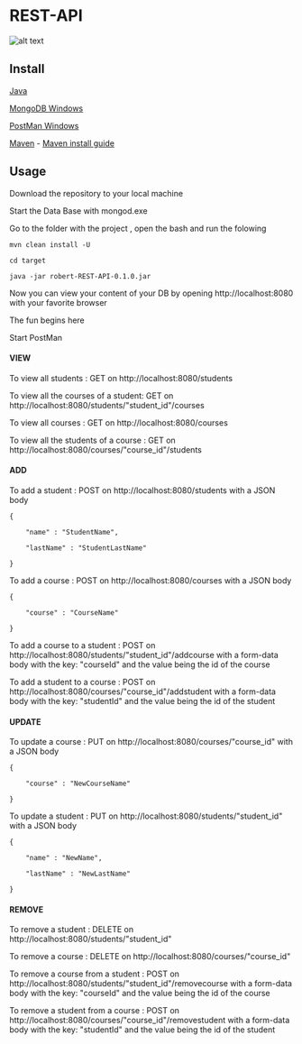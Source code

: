 # REST-API

![alt text](https://user-images.githubusercontent.com/13012953/41840292-0e1d0914-786e-11e8-9235-5543607d2e8d.png)

## Install
[Java](https://java.com/en/download/)

[MongoDB Windows](https://www.mongodb.com/dr/fastdl.mongodb.org/win32/mongodb-win32-x86_64-2008plus-ssl-3.6.5-signed.msi/download})

[PostMan Windows](https://app.getpostman.com/app/download/win64?_ga=2.85332507.329633062.1529917507-36859038.1529582665)

[Maven](https://maven.apache.org/) - [Maven install guide](https://maven.apache.org/install.html)

## Usage

Download the repository to your local machine

Start the Data Base with mongod.exe

Go to the folder with the project , open the bash and run the folowing
```
mvn clean install -U

cd target

java -jar robert-REST-API-0.1.0.jar
```
Now you can view your content of your DB by opening http://localhost:8080 with your favorite browser

The fun begins here

Start PostMan

#### VIEW
To view all students : GET on  http://localhost:8080/students

To view all the courses of a student: GET on http://localhost:8080/students/"student_id"/courses

To view all courses : GET on http://localhost:8080/courses

To view all the students of a course : GET on http://localhost:8080/courses/"course_id"/students

#### ADD

To add a student : POST on http://localhost:8080/students with a JSON body
```
{

    "name" : "StudentName",
    
    "lastName" : "StudentLastName"
    
}
```

To add a course : POST on http://localhost:8080/courses with a JSON body
```
{

    "course" : "CourseName"
  
}
```
To add a course to a student : POST on http://localhost:8080/students/"student_id"/addcourse with a form-data body with the key: "courseId" and the value being the id of the course

To add a student to a course : POST on http://localhost:8080/courses/"course_id"/addstudent with a form-data body with the key: "studentId" and the value being the id of the student

#### UPDATE

To update a course : PUT on http://localhost:8080/courses/"course_id" with a JSON body
```
{

    "course" : "NewCourseName"
  
}
```
To update a student : PUT on http://localhost:8080/students/"student_id" with a JSON body
```
{

    "name" : "NewName",
  
    "lastName" : "NewLastName"
  
}
```
#### REMOVE
To remove a student : DELETE on http://localhost:8080/students/"student_id"

To remove a course : DELETE on http://localhost:8080/courses/"course_id"

To remove a course from a student : POST on http://localhost:8080/students/"student_id"/removecourse with a form-data body with the key: "courseId" and the value being the id of the course

To remove a student from a course : POST on http://localhost:8080/courses/"course_id"/removestudent with a form-data body with the key: "studentId" and the value being the id of the student 

